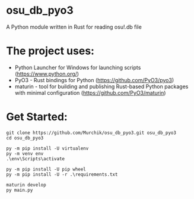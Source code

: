 # osu_db_pyo3
A Python module written in Rust for reading osu!.db file

# The project uses:
  * Python Launcher for Windows for launching scripts (https://www.python.org/)
  * PyO3 - Rust bindings for Python (https://github.com/PyO3/pyo3)
  * maturin - tool for building and publishing Rust-based Python packages with minimal configuration  (https://github.com/PyO3/maturin)

# Get Started:
```
git clone https://github.com/Murchik/osu_db_pyo3.git osu_db_pyo3
cd osu_db_pyo3

py -m pip install -U virtualenv
py -m venv env
.\env\Scripts\activate

py -m pip install -U pip wheel
py -m pip install -U -r .\requirements.txt

maturin develop
py main.py
```

